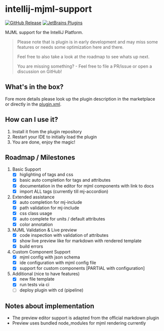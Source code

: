 intellij-mjml-support
===

[![GitHub Release](https://img.shields.io/github/v/tag/timo-reymann/intellij-mjml-support.svg?label=version)](https://github.com/timo-reymann/intellij-mjml-support/releases)
[![JetBrains Plugins](https://img.shields.io/badge/JetBrains-Plugins-orange)](https://plugins.jetbrains.com/plugin/16418-mjml-support)

MJML support for the IntelliJ Platform.

> Please note that is plugin is in early development and may miss some features
> or needs some optimization here and there.
>
> Feel free to also take a look at the roadmap to see whats up next.
>
> You are missing something? - Feel free to file a PR/issue or open a discussion on GitHub!

## What's in the box?

Fore more details please look up the plugin description in the marketplace or directly in
the [plugin.xml](./src/main/resources/META-INF/plugin.xml).

## How can I use it?

1. Install it from the plugin repository
2. Restart your IDE to initially load the plugin
4. You are done, enjoy the magic!

## Roadmap / Milestones

1. Basic Support
    - [x] higlighting of tags and css
    - [x] basic auto completion for tags and attributes
    - [x] documentation in the editor for mjml components with link to docs
    - [x] import ALL tags (currently till mj-accordion)
2. Extended assistance
    - [x] auto completion for mj-include
    - [x] path validation for mj-include
    - [x] css class usage
    - [x] auto complete for units / default attributes
    - [x] color annotation
3. MJML Validation & Live preview
    - [x] code inspection with validation of attributes
    - [x] show live preview like for markdown with rendered template
    - [x] build errors
4. Custom Component Support
    - [x] mjml config with json schema
    - [x] ide configuration with mjml config file
    - [x] support for custom components [PARTIAL with configuration]
5. Additional (nice to have features)
   - [x] new file template
   - [x] run tests via ci
   - [ ] deploy plugin with cd (pipeline)

## Notes about implementation
- The preview editor support is adapted from the official markdown plugin
- Preview uses bundled node_modules for mjml rendering currently
